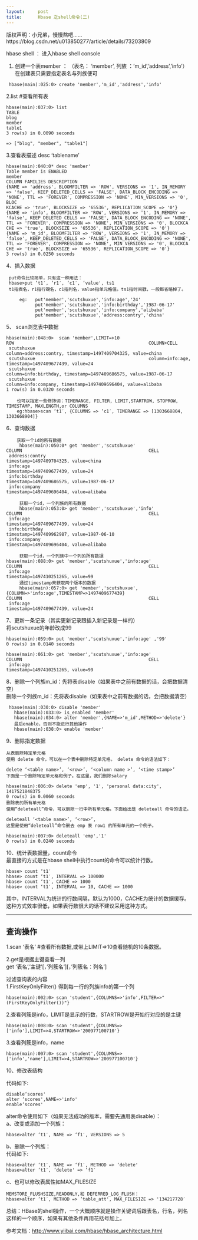 ```yaml
---
layout:     post
title:      Hbase 之shell命令(二)
---
```

<div id="article_content" class="article_content clearfix csdn-tracking-statistics" data-pid="blog" data-mod="popu_307" data-dsm="post">
								<div class="article-copyright">
					版权声明：小兄弟，慢慢熬吧......					https://blog.csdn.net/u013850277/article/details/73203809				</div>
								            <div id="content_views" class="markdown_views prism-atom-one-dark">
							<!-- flowchart 箭头图标 勿删 -->
							<svg xmlns="http://www.w3.org/2000/svg" style="display: none;"><path stroke-linecap="round" d="M5,0 0,2.5 5,5z" id="raphael-marker-block" style="-webkit-tap-highlight-color: rgba(0, 0, 0, 0);"></path></svg>
							<p>hbase shell ： 进入hbase shell console</p>

<ol>
<li>创建一个表member ： （表名： ‘member’,  列族 ：’m_id’,’address’,’info’） <br>
在创建表只需要指定表名与列族便可</li>
</ol>



<pre class="prettyprint"><code class=" hljs livecodeserver"> hbase(main):<span class="hljs-number">025</span>:<span class="hljs-number">0</span>&gt; <span class="hljs-built_in">create</span> <span class="hljs-string">'member'</span>,<span class="hljs-string">'m_id'</span>,<span class="hljs-string">'address'</span>,<span class="hljs-string">'info'</span></code></pre>

<p>2.list #查看所有表</p>



<pre class="prettyprint"><code class=" hljs fsharp">hbase(main):<span class="hljs-number">037</span>:<span class="hljs-number">0</span>&gt; list
TABLE                                                                                                                                                                                                            
blog                                                                                                                                                                                                             
<span class="hljs-keyword">member</span>                                                                                                                                                                                                           
table1                                                                                                                                                                                                           
<span class="hljs-number">3</span> row(s) <span class="hljs-keyword">in</span> <span class="hljs-number">0.0090</span> seconds

=&gt; [<span class="hljs-string">"blog"</span>, <span class="hljs-string">"member"</span>, <span class="hljs-string">"table1"</span>]</code></pre>

<p>3.查看表描述 desc ‘tablename’</p>



<pre class="prettyprint"><code class=" hljs coffeescript">hbase(main):<span class="hljs-number">040</span>:<span class="hljs-number">0</span>* desc <span class="hljs-string">'member'</span>
Table member <span class="hljs-keyword">is</span> ENABLED                                                                                                                                                                                          
member                                                                                                                                                                                                           
COLUMN FAMILIES DESCRIPTION                                                                                                                                                                                      
{NAME<span class="hljs-function"> =&gt;</span> <span class="hljs-string">'address'</span>, BLOOMFILTER<span class="hljs-function"> =&gt;</span> <span class="hljs-string">'ROW'</span>, VERSIONS<span class="hljs-function"> =&gt;</span> <span class="hljs-string">'1'</span>, IN_MEMORY<span class="hljs-function"> =&gt;</span> <span class="hljs-string">'false'</span>, KEEP_DELETED_CELLS<span class="hljs-function"> =&gt;</span> <span class="hljs-string">'FALSE'</span>, DATA_BLOCK_ENCODING<span class="hljs-function"> =&gt;</span> <span class="hljs-string">'NONE'</span>, TTL<span class="hljs-function"> =&gt;</span> <span class="hljs-string">'FOREVER'</span>, COMPRESSION<span class="hljs-function"> =&gt;</span> <span class="hljs-string">'NONE'</span>, MIN_VERSIONS<span class="hljs-function"> =&gt;</span> <span class="hljs-string">'0'</span>, BLOC
KCACHE<span class="hljs-function"> =&gt;</span> <span class="hljs-string">'true'</span>, BLOCKSIZE<span class="hljs-function"> =&gt;</span> <span class="hljs-string">'65536'</span>, REPLICATION_SCOPE<span class="hljs-function"> =&gt;</span> <span class="hljs-string">'0'</span>}                                                                                                                                                
{NAME<span class="hljs-function"> =&gt;</span> <span class="hljs-string">'info'</span>, BLOOMFILTER<span class="hljs-function"> =&gt;</span> <span class="hljs-string">'ROW'</span>, VERSIONS<span class="hljs-function"> =&gt;</span> <span class="hljs-string">'1'</span>, IN_MEMORY<span class="hljs-function"> =&gt;</span> <span class="hljs-string">'false'</span>, KEEP_DELETED_CELLS<span class="hljs-function"> =&gt;</span> <span class="hljs-string">'FALSE'</span>, DATA_BLOCK_ENCODING<span class="hljs-function"> =&gt;</span> <span class="hljs-string">'NONE'</span>, TTL<span class="hljs-function"> =&gt;</span> <span class="hljs-string">'FOREVER'</span>, COMPRESSION<span class="hljs-function"> =&gt;</span> <span class="hljs-string">'NONE'</span>, MIN_VERSIONS<span class="hljs-function"> =&gt;</span> <span class="hljs-string">'0'</span>, BLOCKCA
CHE<span class="hljs-function"> =&gt;</span> <span class="hljs-string">'true'</span>, BLOCKSIZE<span class="hljs-function"> =&gt;</span> <span class="hljs-string">'65536'</span>, REPLICATION_SCOPE<span class="hljs-function"> =&gt;</span> <span class="hljs-string">'0'</span>}                                                                                                                                                   
{NAME<span class="hljs-function"> =&gt;</span> <span class="hljs-string">'m_id'</span>, BLOOMFILTER<span class="hljs-function"> =&gt;</span> <span class="hljs-string">'ROW'</span>, VERSIONS<span class="hljs-function"> =&gt;</span> <span class="hljs-string">'1'</span>, IN_MEMORY<span class="hljs-function"> =&gt;</span> <span class="hljs-string">'false'</span>, KEEP_DELETED_CELLS<span class="hljs-function"> =&gt;</span> <span class="hljs-string">'FALSE'</span>, DATA_BLOCK_ENCODING<span class="hljs-function"> =&gt;</span> <span class="hljs-string">'NONE'</span>, TTL<span class="hljs-function"> =&gt;</span> <span class="hljs-string">'FOREVER'</span>, COMPRESSION<span class="hljs-function"> =&gt;</span> <span class="hljs-string">'NONE'</span>, MIN_VERSIONS<span class="hljs-function"> =&gt;</span> <span class="hljs-string">'0'</span>, BLOCKCA
CHE<span class="hljs-function"> =&gt;</span> <span class="hljs-string">'true'</span>, BLOCKSIZE<span class="hljs-function"> =&gt;</span> <span class="hljs-string">'65536'</span>, REPLICATION_SCOPE<span class="hljs-function"> =&gt;</span> <span class="hljs-string">'0'</span>}                                                                                                                                                   
<span class="hljs-number">3</span> row(s) <span class="hljs-keyword">in</span> <span class="hljs-number">0.0250</span> seconds</code></pre>

<p>4、插入数据</p>

<pre><code> put命令比较简单，只有这一种用法：
 hbase&gt;put ‘t1′, ‘r1′, ‘c1′, ‘value', ts1
 t1指表名，r1指行键名，c1指列名，value指单元格值。ts1指时间戳，一般都省略掉了。
</code></pre>



<pre class="prettyprint"><code class=" hljs livecodeserver">     eg:   <span class="hljs-built_in">put</span><span class="hljs-string">'member'</span>,<span class="hljs-string">'scutshuxue'</span>,<span class="hljs-string">'info:age'</span>,<span class="hljs-string">'24'</span>
           <span class="hljs-built_in">put</span><span class="hljs-string">'member'</span>,<span class="hljs-string">'scutshuxue'</span>,<span class="hljs-string">'info:birthday'</span>,<span class="hljs-string">'1987-06-17'</span>
           <span class="hljs-built_in">put</span><span class="hljs-string">'member'</span>,<span class="hljs-string">'scutshuxue'</span>,<span class="hljs-string">'info:company'</span>,<span class="hljs-string">'alibaba'</span>
           <span class="hljs-built_in">put</span><span class="hljs-string">'member'</span>,<span class="hljs-string">'scutshuxue'</span>,<span class="hljs-string">'address:contry'</span>,<span class="hljs-string">'china'</span></code></pre>

<p>5、  scan浏览表中数据</p>



<pre class="prettyprint"><code class=" hljs livecodeserver">hbase(main):<span class="hljs-number">048</span>:<span class="hljs-number">0</span>&gt;  scan <span class="hljs-string">'member'</span>,LIMIT=&gt;<span class="hljs-number">10</span>
ROW                                                   COLUMN+CELL                                                                                                                                                
 scutshuxue                                           column=address:contry, timestamp=<span class="hljs-number">1497409704325</span>, <span class="hljs-built_in">value</span>=china                                                                                                
 scutshuxue                                           column=info:age, timestamp=<span class="hljs-number">1497409677439</span>, <span class="hljs-built_in">value</span>=<span class="hljs-number">24</span>                                                                                                         
 scutshuxue                                           column=info:birthday, timestamp=<span class="hljs-number">1497409686575</span>, <span class="hljs-built_in">value</span>=<span class="hljs-number">1987</span>-<span class="hljs-number">06</span>-<span class="hljs-number">17</span>                                                                                            
 scutshuxue                                           column=info:company, timestamp=<span class="hljs-number">1497409696404</span>, <span class="hljs-built_in">value</span>=alibaba                                                                                                
<span class="hljs-number">1</span> row(s) <span class="hljs-operator">in</span> <span class="hljs-number">0.0320</span> <span class="hljs-built_in">seconds</span></code></pre>



<pre class="prettyprint"><code class=" hljs php">    也可以指定一些修饰词：TIMERANGE, FILTER, LIMIT,STARTROW, STOPROW, TIMESTAMP, MAXLENGTH,<span class="hljs-keyword">or</span> COLUMNS
    eg:hbase&gt;scan ‘t1′, {COLUMNS =&gt; ‘c1′, TIMERANGE =&gt; [<span class="hljs-number">1303668804</span>, <span class="hljs-number">1303668904</span>]}</code></pre>

<p>6、查询数据</p>



<pre class="prettyprint"><code class=" hljs cs">    获取一个id的所有数据
     hbase(main):<span class="hljs-number">050</span>:<span class="hljs-number">0</span>* <span class="hljs-keyword">get</span> <span class="hljs-string">'member'</span>,<span class="hljs-string">'scutshuxue'</span>
COLUMN                                                CELL                                                                                                                                                       
 address:contry                                       timestamp=<span class="hljs-number">1497409704325</span>, <span class="hljs-keyword">value</span>=china                                                                                                                       
 info:age                                             timestamp=<span class="hljs-number">1497409677439</span>, <span class="hljs-keyword">value</span>=<span class="hljs-number">24</span>                                                                                                                          
 info:birthday                                        timestamp=<span class="hljs-number">1497409686575</span>, <span class="hljs-keyword">value</span>=<span class="hljs-number">1987</span>-<span class="hljs-number">06</span>-<span class="hljs-number">17</span>                                                                                                                  
 info:company                                         timestamp=<span class="hljs-number">1497409696404</span>, <span class="hljs-keyword">value</span>=alibaba  

     获取一个id，一个列族的所有数据
     hbase(main):<span class="hljs-number">053</span>:<span class="hljs-number">0</span>&gt; <span class="hljs-keyword">get</span> <span class="hljs-string">'member'</span>,<span class="hljs-string">'scutshuxue'</span>,<span class="hljs-string">'info'</span>
COLUMN                                                CELL                                                                                                                                                       
 info:age                                             timestamp=<span class="hljs-number">1497409677439</span>, <span class="hljs-keyword">value</span>=<span class="hljs-number">24</span>                                                                                                                          
 info:birthday                                        timestamp=<span class="hljs-number">1497409962987</span>, <span class="hljs-keyword">value</span>=<span class="hljs-number">1987</span>-<span class="hljs-number">06</span>-<span class="hljs-number">10</span>                                                                                                                  
 info:company                                         timestamp=<span class="hljs-number">1497409696404</span>, <span class="hljs-keyword">value</span>=alibaba 

     获取一个id，一个列族中一个列的所有数据     
hbase(main):<span class="hljs-number">088</span>:<span class="hljs-number">0</span>&gt; <span class="hljs-keyword">get</span> <span class="hljs-string">'member'</span>,<span class="hljs-string">'scutshuxue'</span>,<span class="hljs-string">'info:age'</span>
COLUMN                                                CELL                                                                                                                                                       
 info:age                                             timestamp=<span class="hljs-number">1497410251265</span>, <span class="hljs-keyword">value</span>=<span class="hljs-number">99</span>   
     通过timestamp来获取两个版本的数据
     hbase(main):<span class="hljs-number">057</span>:<span class="hljs-number">0</span>&gt; <span class="hljs-keyword">get</span> <span class="hljs-string">'member'</span>,<span class="hljs-string">'scutshuxue'</span>,{COLUMN=&gt;<span class="hljs-string">'info:age'</span>,TIMESTAMP=&gt;<span class="hljs-number">1497409677439</span>}
COLUMN                                                CELL                                                                                                                                                       
 info:age                                             timestamp=<span class="hljs-number">1497409677439</span>, <span class="hljs-keyword">value</span>=<span class="hljs-number">24</span> </code></pre>

<p>7、更新一条记录（其实更新记录跟插入新记录是一样的） <br>
     将scutshuxue的年龄改成99</p>



<pre class="prettyprint"><code class=" hljs livecodeserver">hbase(main):<span class="hljs-number">059</span>:<span class="hljs-number">0</span>&gt; <span class="hljs-built_in">put</span> <span class="hljs-string">'member'</span>,<span class="hljs-string">'scutshuxue'</span>,<span class="hljs-string">'info:age'</span> ,<span class="hljs-string">'99'</span>
<span class="hljs-number">0</span> row(s) <span class="hljs-operator">in</span> <span class="hljs-number">0.0140</span> <span class="hljs-built_in">seconds</span></code></pre>



<pre class="prettyprint"><code class=" hljs cs">hbase(main):<span class="hljs-number">061</span>:<span class="hljs-number">0</span>&gt; <span class="hljs-keyword">get</span> <span class="hljs-string">'member'</span>,<span class="hljs-string">'scutshuxue'</span>,<span class="hljs-string">'info:age'</span>
COLUMN                                                CELL                                                                                                                                                       
 info:age                                             timestamp=<span class="hljs-number">1497410251265</span>, <span class="hljs-keyword">value</span>=<span class="hljs-number">99</span></code></pre>

<p>8、删除一个列族m_id：先将表disable（如果表中之前有数据的话，会把数据清空） <br>
   删除一个列族m_id：先将表disable（如果表中之前有数据的话，会把数据清空）</p>



<pre class="prettyprint"><code class=" hljs php"> hbase(main):<span class="hljs-number">030</span>:<span class="hljs-number">0</span>&gt; disable <span class="hljs-string">'member'</span>
   hbase(main):<span class="hljs-number">033</span>:<span class="hljs-number">0</span>&gt; is_enabled <span class="hljs-string">'member'</span>
   hbase(main):<span class="hljs-number">034</span>:<span class="hljs-number">0</span>&gt; alter <span class="hljs-string">'member'</span>,{NAME=&gt;<span class="hljs-string">'m_id'</span>,METHOD=&gt;<span class="hljs-string">'delete'</span>}
   最后enable，否则不能进行其他操作
   hbase(main):<span class="hljs-number">038</span>:<span class="hljs-number">0</span>&gt; enable <span class="hljs-string">'member'</span></code></pre>

<p>9、删除指定数据</p>



<pre class="prettyprint"><code class=" hljs sql">从表删除特定单元格
使用 <span class="hljs-operator"><span class="hljs-keyword">delete</span> 命令，可以在一个表中删除特定单元格。 <span class="hljs-keyword">delete</span> 命令的语法如下：

<span class="hljs-keyword">delete</span> ‘&lt;<span class="hljs-keyword">table</span> name&gt;’, ‘&lt;<span class="hljs-keyword">row</span>&gt;’, ‘&lt;<span class="hljs-keyword">column</span> name &gt;’, ‘&lt;<span class="hljs-keyword">time</span> stamp&gt;’
下面是一个删除特定单元格和例子。在这里，我们删除salary

hbase(main):<span class="hljs-number">006</span>:<span class="hljs-number">0</span>&gt; <span class="hljs-keyword">delete</span> <span class="hljs-string">'emp'</span>, <span class="hljs-string">'1'</span>, <span class="hljs-string">'personal data:city'</span>,
<span class="hljs-number">1417521848375</span>
<span class="hljs-number">0</span> <span class="hljs-keyword">row</span>(s) <span class="hljs-keyword">in</span> <span class="hljs-number">0.0060</span> seconds
删除表的所有单元格
使用“deleteall”命令，可以删除一行中所有单元格。下面给出是 deleteall 命令的语法。

deleteall ‘&lt;<span class="hljs-keyword">table</span> name&gt;’, ‘&lt;<span class="hljs-keyword">row</span>&gt;’,
这里是使用“deleteall”命令删去 emp 表 row1 的所有单元的一个例子。

hbase(main):<span class="hljs-number">007</span>:<span class="hljs-number">0</span>&gt; deleteall <span class="hljs-string">'emp'</span>,<span class="hljs-string">'1'</span>
<span class="hljs-number">0</span> <span class="hljs-keyword">row</span>(s) <span class="hljs-keyword">in</span> <span class="hljs-number">0.0240</span> seconds</span></code></pre>

<p>10、统计表数据量，count命令 <br>
最直接的方式是在hbase shell中执行count的命令可以统计行数。</p>

<pre class="prettyprint"><code class=" hljs php">hbase&gt; count ‘t1′  
hbase&gt; count ‘t1′, INTERVAL =&gt; <span class="hljs-number">100000</span>  
hbase&gt; count ‘t1′, CACHE =&gt; <span class="hljs-number">1000</span>  
hbase&gt; count ‘t1′, INTERVAL =&gt; <span class="hljs-number">10</span>, CACHE =&gt; <span class="hljs-number">1000</span>  </code></pre>

<p>其中，INTERVAL为统计的行数间隔，默认为1000，CACHE为统计的数据缓存。这种方式效率很低，如果表行数很大的话不建议采用这种方式。</p>

<hr>



<h2 id="查询操作">查询操作</h2>

<p>1.scan ‘表名’ #查看所有数据,或带上LIMIT=&gt;10查看随机的10条数据。</p>

<p>2.get是根据主键查看一列 <br>
get ‘表名’,’主键’[，’列簇名’][，’列簇名：列名’]</p>

<p>过滤查询表的内容 <br>
1.FirstKeyOnlyFilter() 得到每一行的列族info的第一个列</p>



<pre class="prettyprint"><code class=" hljs php">hbase(main):<span class="hljs-number">002</span>:<span class="hljs-number">0</span>&gt; scan <span class="hljs-string">'student'</span>,{COLUMNS=&gt;<span class="hljs-string">'info'</span>,FILTER=&gt;<span class="hljs-string">"(FirstKeyOnlyFilter())"</span>}</code></pre>

<p>2.查看列簇是info，LIMIT是显示的行数，STARTROW是开始行对应的是主键</p>



<pre class="prettyprint"><code class=" hljs php">hbase(main):<span class="hljs-number">008</span>:<span class="hljs-number">0</span>&gt; scan <span class="hljs-string">'student'</span>,{COLUMNS=&gt;[<span class="hljs-string">'info'</span>],LIMIT=&gt;<span class="hljs-number">4</span>,STARTROW=&gt;<span class="hljs-string">'200977100710'</span>}</code></pre>

<p>3.查看列簇是info，name</p>



<pre class="prettyprint"><code class=" hljs php">hbase(main):<span class="hljs-number">007</span>:<span class="hljs-number">0</span>&gt; scan <span class="hljs-string">'student'</span>,{COLUMNS=&gt;[<span class="hljs-string">'info'</span>,<span class="hljs-string">'name'</span>],LIMIT=&gt;<span class="hljs-number">4</span>,STARTROW=&gt;<span class="hljs-string">'200977100710'</span>}</code></pre>

<p>10、修改表结构</p>

<p>代码如下:</p>



<pre class="prettyprint"><code class=" hljs php">disable‘scores<span class="hljs-string">'
alter ‘scores'</span>,NAME=&gt;<span class="hljs-string">'info'</span>
enable‘scores<span class="hljs-string">'</span></code></pre>

<p>alter命令使用如下（如果无法成功的版本，需要先通用表disable）： <br>
a、改变或添加一个列族：</p>



<pre class="prettyprint"><code class=" hljs php">hbase&gt;alter ‘t1′, NAME =&gt; ‘f1′, VERSIONS =&gt; <span class="hljs-number">5</span></code></pre>

<p>b、删除一个列族： <br>
代码如下:</p>



<pre class="prettyprint"><code class=" hljs oxygene">hbase&gt;alter ‘t1′, NAME =&gt; ‘f1′, <span class="hljs-function"><span class="hljs-keyword">METHOD</span> =&gt; ‘<span class="hljs-title">delete</span>'
<span class="hljs-title">hbase</span>&gt;<span class="hljs-title">alter</span> ‘<span class="hljs-title">t1</span>′, ‘<span class="hljs-title">delete</span>' =&gt; ‘<span class="hljs-title">f1</span>′</span></code></pre>

<p>c、也可以修改表属性如MAX_FILESIZE</p>



<pre class="prettyprint"><code class=" hljs oxygene">MEMSTORE_FLUSHSIZE,<span class="hljs-keyword">READONLY</span>,和 DEFERRED_LOG_FLUSH：
hbase&gt;alter ‘t1′, <span class="hljs-function"><span class="hljs-keyword">METHOD</span> =&gt; ‘<span class="hljs-title">table_att</span>', <span class="hljs-title">MAX_FILESIZE</span> =&gt; '134217728′</span></code></pre>

<p>总结：HBase的shell操作，一个大概顺序就是操作关键词后跟表名，行名，列名这样的一个顺序，如果有其他条件再用花括号加上。</p>

<p>参考文档：<a href="http://www.yiibai.com/hbase/hbase_architecture.html" rel="nofollow">http://www.yiibai.com/hbase/hbase_architecture.html</a></p>            </div>
						<link href="https://csdnimg.cn/release/phoenix/mdeditor/markdown_views-9e5741c4b9.css" rel="stylesheet">
                </div>